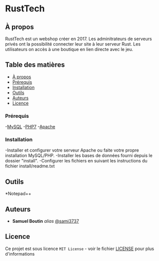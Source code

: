 # RustTech

## À propos

RustTech est un webshop créer en 2017.
Les adminitrateurs de serveurs privés ont la possibilité connecter leur site à leur serveur Rust.
Les utilisateurs on accès à une boutique en lien directe avec le jeu.

## Table des matières

- [À propos](#à-propos)
- [Prérequis](#prérequis)
- [Installation](#installation)
- [Outils](#outils)
- [Auteurs](#auteurs)
- [Licence](#Licence)

### Prérequis

  -[MySQL](https://www.mysql.com/)
  -[PHP7](https://www.php.net/releases/index.php)
  -[Apache](https://httpd.apache.org/)

### Installation

-Installer et configurer votre serveur Apache ou faite votre propre installation MySQL/PHP.
-Installer les bases de données fourni depuis le dossier "install".
-Configurer les fichiers en suivant les instructions du fichier install/readme.txt

## Outils

  *Notepad++

## Auteurs
* **Samuel Boutin** _alias_ [@sami3737](https://github.com/sami3737)

## Licence

Ce projet est sous licence ``MIT License`` - voir le fichier [LICENSE](LICENCE.md) pour plus d'informations
